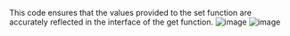 This code ensures that the values provided to the set function are accurately reflected in the interface of the get function.
![image](https://github.com/1mikroskosmos/Solidity-Challenges/assets/113620639/f6a6e491-fec5-4a83-9583-ee695618b2dd)
![image](https://github.com/1mikroskosmos/Solidity-Challenges/assets/113620639/343cb2b7-9e87-4a2c-b2bc-04ff692ed1f7)



